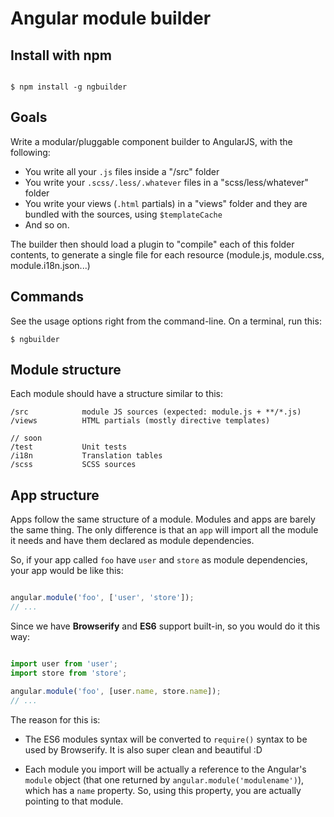 # Angular module builder

## Install with npm

```

$ npm install -g ngbuilder

```

## Goals

Write a modular/pluggable component builder to AngularJS, with the following:

- You write all your `.js` files inside a "/src" folder
- You write your `.scss/.less/.whatever` files in a "scss/less/whatever" folder
- You write your views (`.html` partials) in a "views" folder and they are 
bundled with the sources, using `$templateCache`
- And so on.

The builder then should load a plugin to "compile" each of this folder contents,
to generate a single file for each resource 
(module.js, module.css, module.i18n.json...)

## Commands

See the usage options right from the command-line. On a terminal, run this:

```
$ ngbuilder
```

## Module structure

Each module should have a structure similar to this:


```
/src			module JS sources (expected: module.js + **/*.js)
/views			HTML partials (mostly directive templates)

// soon
/test			Unit tests
/i18n			Translation tables
/scss			SCSS sources
```

## App structure

Apps follow the same structure of a module. Modules and apps are barely the same
thing. The only difference is that an `app` will import all the module it needs 
and have them declared as module dependencies.

So, if your app called `foo` have `user` and `store` as module dependencies,
your app would be like this:

```javascript

angular.module('foo', ['user', 'store']);
// ...

```

Since we have __Browserify__ and __ES6__ support built-in, so you would do it this way:

```javascript

import user from 'user';
import store from 'store';

angular.module('foo', [user.name, store.name]);
// ...

```

The reason for this is:

- The ES6 modules syntax will be converted to `require()` syntax to be used by
Browserify. It is also super clean and beautiful :D

- Each module you import will be actually a reference to the Angular's `module`
object (that one returned by `angular.module('modulename')`), which has a `name`
property. So, using this property, you are actually pointing to that module.


